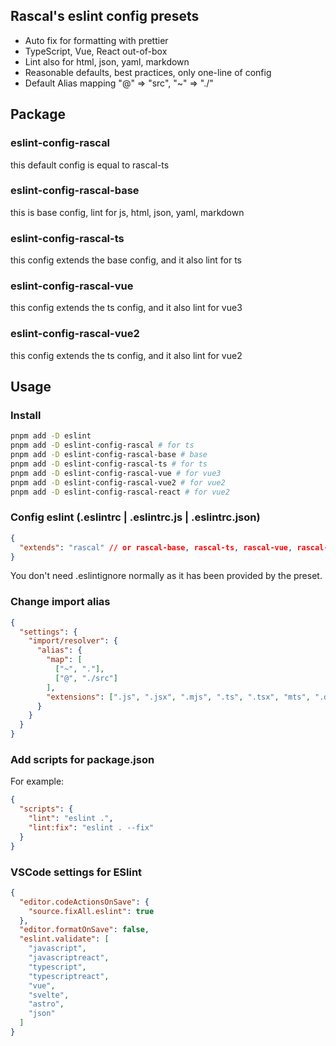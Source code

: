 ## Rascal's eslint config presets

- Auto fix for formatting with prettier
- TypeScript, Vue, React out-of-box
- Lint also for html, json, yaml, markdown
- Reasonable defaults, best practices, only one-line of config
- Default Alias mapping "@" => "src", "~" => "./"

## Package

### eslint-config-rascal

this default config is equal to rascal-ts

### eslint-config-rascal-base

this is base config, lint for js, html, json, yaml, markdown

### eslint-config-rascal-ts

this config extends the base config, and it also lint for ts

### eslint-config-rascal-vue

this config extends the ts config, and it also lint for vue3

### eslint-config-rascal-vue2

this config extends the ts config, and it also lint for vue2

## Usage

### Install

```bash
pnpm add -D eslint
pnpm add -D eslint-config-rascal # for ts
pnpm add -D eslint-config-rascal-base # base
pnpm add -D eslint-config-rascal-ts # for ts
pnpm add -D eslint-config-rascal-vue # for vue3
pnpm add -D eslint-config-rascal-vue2 # for vue2
pnpm add -D eslint-config-rascal-react # for vue2
```

### Config eslint (.eslintrc | .eslintrc.js | .eslintrc.json)

```json
{
  "extends": "rascal" // or rascal-base, rascal-ts, rascal-vue, rascal-vue2, rascal-react
}
```

You don't need .eslintignore normally as it has been provided by the preset.

### Change import alias

```json
{
  "settings": {
    "import/resolver": {
      "alias": {
        "map": [
          ["~", "."],
          ["@", "./src"]
        ],
        "extensions": [".js", ".jsx", ".mjs", ".ts", ".tsx", "mts", ".d.ts"]
      }
    }
  }
}
```

### Add scripts for package.json

For example:

```json
{
  "scripts": {
    "lint": "eslint .",
    "lint:fix": "eslint . --fix"
  }
}
```

### VSCode settings for ESlint

```json
{
  "editor.codeActionsOnSave": {
    "source.fixAll.eslint": true
  },
  "editor.formatOnSave": false,
  "eslint.validate": [
    "javascript",
    "javascriptreact",
    "typescript",
    "typescriptreact",
    "vue",
    "svelte",
    "astro",
    "json"
  ]
}
```

